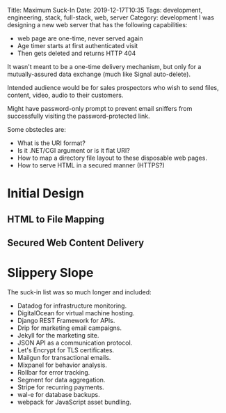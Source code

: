 Title: Maximum Suck-In
Date: 2019-12-17T10:35
Tags: development, engineering, stack, full-stack, web, server
Category: development
I was designing a new web server that has the following capabilities:

* web page are one-time, never served again
 * Age timer starts at first authenticated visit
 * Then gets deleted and returns HTTP 404

It wasn't meant to be a one-time delivery mechanism, but only for
a mutually-assured data exchange (much like Signal auto-delete).

Intended audience would be for sales prospectors who wish to send files, content, video, audio to their customers.

Might have password-only prompt to prevent email sniffers from successfully visiting the password-protected link.

Some obstecles are:

* What is the URI format?
* Is it .NET/CGI argument or is it flat URI?
* How to map a directory file layout to these disposable web pages.
* How to serve HTML in a secured manner (HTTPS?)


Initial Design
==============

HTML to File Mapping
--------------------


Secured Web Content Delivery
----------------------------


Slippery Slope
==============

The suck-in list was so much longer and included:

* Datadog for infrastructure monitoring.
* DigitalOcean for virtual machine hosting.
* Django REST Framework for APIs.
* Drip for marketing email campaigns.
* Jekyll for the marketing site.
* JSON API as a communication protocol.
* Let's Encrypt for TLS certificates.
* Mailgun for transactional emails.
* Mixpanel for behavior analysis.
* Rollbar for error tracking.
* Segment for data aggregation.
* Stripe for recurring payments.
* wal-e for database backups.
* webpack for JavaScript asset bundling.


